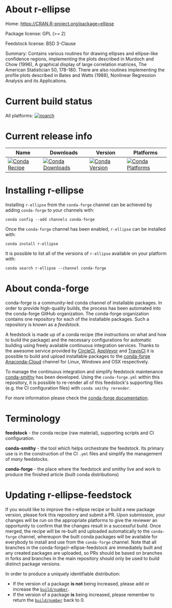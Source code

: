 About r-ellipse
===============

Home: https://CRAN.R-project.org/package=ellipse

Package license: GPL (>= 2)

Feedstock license: BSD 3-Clause

Summary: Contains various routines for drawing ellipses and ellipse-like confidence regions, implementing the plots described in Murdoch and Chow (1996), A graphical display of large correlation matrices, The American Statistician 50, 178-180. There are also routines implementing the profile plots described in Bates and Watts (1988), Nonlinear Regression Analysis and its Applications.



Current build status
====================

All platforms:
[![noarch](https://img.shields.io/circleci/project/github/conda-forge/r-ellipse-feedstock/master.svg?label=noarch)](https://circleci.com/gh/conda-forge/r-ellipse-feedstock)

Current release info
====================

| Name | Downloads | Version | Platforms |
| --- | --- | --- | --- |
| [![Conda Recipe](https://img.shields.io/badge/recipe-r--ellipse-green.svg)](https://anaconda.org/conda-forge/r-ellipse) | [![Conda Downloads](https://img.shields.io/conda/dn/conda-forge/r-ellipse.svg)](https://anaconda.org/conda-forge/r-ellipse) | [![Conda Version](https://img.shields.io/conda/vn/conda-forge/r-ellipse.svg)](https://anaconda.org/conda-forge/r-ellipse) | [![Conda Platforms](https://img.shields.io/conda/pn/conda-forge/r-ellipse.svg)](https://anaconda.org/conda-forge/r-ellipse) |

Installing r-ellipse
====================

Installing `r-ellipse` from the `conda-forge` channel can be achieved by adding `conda-forge` to your channels with:

```
conda config --add channels conda-forge
```

Once the `conda-forge` channel has been enabled, `r-ellipse` can be installed with:

```
conda install r-ellipse
```

It is possible to list all of the versions of `r-ellipse` available on your platform with:

```
conda search r-ellipse --channel conda-forge
```


About conda-forge
=================

conda-forge is a community-led conda channel of installable packages.
In order to provide high-quality builds, the process has been automated into the
conda-forge GitHub organization. The conda-forge organization contains one repository
for each of the installable packages. Such a repository is known as a *feedstock*.

A feedstock is made up of a conda recipe (the instructions on what and how to build
the package) and the necessary configurations for automatic building using freely
available continuous integration services. Thanks to the awesome service provided by
[CircleCI](https://circleci.com/), [AppVeyor](https://www.appveyor.com/)
and [TravisCI](https://travis-ci.org/) it is possible to build and upload installable
packages to the [conda-forge](https://anaconda.org/conda-forge)
[Anaconda-Cloud](https://anaconda.org/) channel for Linux, Windows and OSX respectively.

To manage the continuous integration and simplify feedstock maintenance
[conda-smithy](https://github.com/conda-forge/conda-smithy) has been developed.
Using the ``conda-forge.yml`` within this repository, it is possible to re-render all of
this feedstock's supporting files (e.g. the CI configuration files) with ``conda smithy rerender``.

For more information please check the [conda-forge documentation](https://conda-forge.org/docs/).

Terminology
===========

**feedstock** - the conda recipe (raw material), supporting scripts and CI configuration.

**conda-smithy** - the tool which helps orchestrate the feedstock.
                   Its primary use is in the construction of the CI ``.yml`` files
                   and simplify the management of *many* feedstocks.

**conda-forge** - the place where the feedstock and smithy live and work to
                  produce the finished article (built conda distributions)


Updating r-ellipse-feedstock
============================

If you would like to improve the r-ellipse recipe or build a new
package version, please fork this repository and submit a PR. Upon submission,
your changes will be run on the appropriate platforms to give the reviewer an
opportunity to confirm that the changes result in a successful build. Once
merged, the recipe will be re-built and uploaded automatically to the
`conda-forge` channel, whereupon the built conda packages will be available for
everybody to install and use from the `conda-forge` channel.
Note that all branches in the conda-forge/r-ellipse-feedstock are
immediately built and any created packages are uploaded, so PRs should be based
on branches in forks and branches in the main repository should only be used to
build distinct package versions.

In order to produce a uniquely identifiable distribution:
 * If the version of a package **is not** being increased, please add or increase
   the [``build/number``](https://conda.io/docs/user-guide/tasks/build-packages/define-metadata.html#build-number-and-string).
 * If the version of a package **is** being increased, please remember to return
   the [``build/number``](https://conda.io/docs/user-guide/tasks/build-packages/define-metadata.html#build-number-and-string)
   back to 0.
